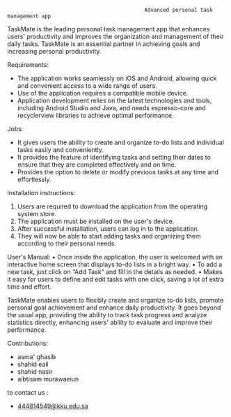                                                 Advanced personal task management app

TaskMate is the leading personal task management app that enhances users' productivity and improves the organization and management of their daily tasks. TaskMate is an essential partner in achieving goals and increasing personal productivity.

Requirements:
- The application works seamlessly on iOS and Android, allowing quick and convenient access to a wide range of users.
- Use of the application requires a compatible mobile device.
- Application development relies on the latest technologies and tools, including Android Studio and Java, and needs espresso-core and recyclerview libraries to achieve optimal performance.

Jobs:
- It gives users the ability to create and organize to-do lists and individual tasks easily and conveniently.
- It provides the feature of identifying tasks and setting their dates to ensure that they are completed effectively and on time.
- Provides the option to delete or modify previous tasks at any time and effortlessly.

Installation instructions:
1.	Users are required to download the application from the operating system store.
2.	The application must be installed on the user's device.
3.	After successful installation, users can log in to the application.
4.	They will now be able to start adding tasks and organizing them according to their personal needs.

User's Manual:
•	Once inside the application, the user is welcomed with an interactive home screen that displays to-do lists in a bright way.
•	To add a new task, just click on “Add Task” and fill in the details as needed.
•	Makes it easy for users to define and edit tasks with one click, saving a lot of extra time and effort.

TaskMate enables users to flexibly create and organize to-do lists, promote personal goal achievement and enhance daily productivity. It goes beyond the usual app, providing the ability to track task progress and analyze statistics directly, enhancing users' ability to evaluate and improve their performance.

Contributions:
-  asma' ghasib
-  shahid eali 
-  shahid nasir 
-  aibtisam murawaeiun


  
to contact us :
-  444814549@kku.edu.sa
